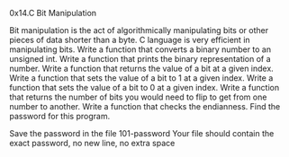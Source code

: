 0x14.C Bit Manipulation

Bit manipulation is the act of algorithmically manipulating bits or other pieces of data shorter than a byte. C language is very efficient in manipulating bits.
Write a function that converts a binary number to an unsigned int.
Write a function that prints the binary representation of a number.
Write a function that returns the value of a bit at a given index.
Write a function that sets the value of a bit to 1 at a given index.
Write a function that sets the value of a bit to 0 at a given index.
Write a function that returns the number of bits you would need to flip to get from one number to another.
Write a function that checks the endianness.
Find the password for this program.

Save the password in the file 101-password
Your file should contain the exact password, no new line, no extra space
